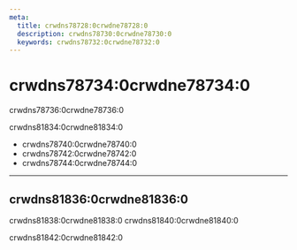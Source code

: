 ```yaml
---
meta:
  title: crwdns78728:0crwdne78728:0
  description: crwdns78730:0crwdne78730:0
  keywords: crwdns78732:0crwdne78732:0
---
```


# crwdns78734:0crwdne78734:0

crwdns78736:0crwdne78736:0

<promoted-ad slug="vuemastery-getting-started" />

crwdns81834:0crwdne81834:0

* crwdns78740:0crwdne78740:0
* crwdns78742:0crwdne78742:0
* crwdns78744:0crwdne78744:0

---

## crwdns81836:0crwdne81836:0

crwdns81838:0crwdne81838:0 crwdns81840:0crwdne81840:0

crwdns81842:0crwdne81842:0

<backmatter />
